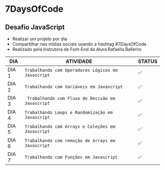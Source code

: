 # 7DaysOfCode
## Desafio JavaScript

- Realizar um projeto por dia
- Compartilhar nas mídias sociais usando a hashtag #7DaysOfCode
- Realizado pela instrutora de Font-End da Alura Rafaella Ballerini


|  DIA   |                               ATIVIDADE              |STATUS            |
|--------|------------------------------------------------------|------------------|
|DIA 1   |`Trabalhando com Operadores Lógicos em Javascript`    |:white_check_mark:|
|DIA 2   |`Trabalhando com Variáveis em Javascript`             |:white_check_mark:|
|DIA 3   |` Trabalhando com Fluxo de Decisão em Javascript`     |:white_check_mark:|
|DIA 4   |`Trabalhando Loops e Randomização em Javascript`      |:white_check_mark:|
|DIA 5   |`Trabalhando com Arrays e Coleções em Javascript`     |:white_check_mark:|
|DIA 6   |`Trabalhando com remoção de Arrays em Javascript`     |:white_check_mark:|
|DIA 7   |`Trabalhando com Funções em Javascript`               |:white_check_mark:|

